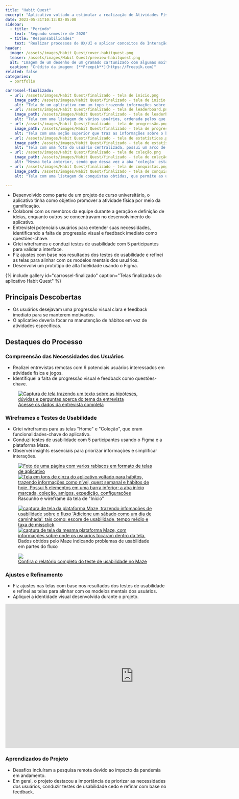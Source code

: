 ```yaml
---
title: "Habit Quest"
excerpt: "Aplicativo voltado a estimular a realização de Atividades Físicas"
date: 2023-05-31T10:13:02-05:00
sidebar:
  - title: "Período"
    text: "Segundo semestre de 2020"
  - title: "Responsabilidades"
    text: "Realizar processos de UX/UI e aplicar conceitos de Interação Humano-Computador para entregar a interface de um produto a ser lançado no mercado"
header:
  image: /assets/images/Habit Quest/cover-habitquest.png
  teaser: /assets/images/Habit Quest/preview-habitquest.png
  alt: "Imagem de um desenho de um gramado cartunizado com algumas moitas e árvores ao longe"
  caption: "Crédito da imagem: [**Freepik**](https://Freepik.com)"
related: false
categories:
  - portfolio

carrossel-finalizado:
  - url: /assets/images/Habit Quest/finalizado - tela de inicio.png
    image_path: /assets/images/Habit Quest/finalizado - tela de inicio.png
    alt: "Tela de um aplicativo com um topo trazendo informações sobre nível e pontos obtidos pelo usuário. No centro da tela existe um calendário com 5 dias e um ativo, em que apresenta quais são os habitos que já foram realizados e os que ainda devem ser realizados. Possui um botão grande com um 'mais', e uma barra inferior com 5 ícones: 'início', 'perfil', 'social', 'passe' e 'configs'. O ícone referente a 'início' está marcado"
  - url: /assets/images/Habit Quest/finalizado - tela de leaderboard.png
    image_path: /assets/images/Habit Quest/finalizado - tela de leaderboard.png
    alt: "Tela com uma listagem de vários usuários, ordenada pelos que fizeram mais pontos ao longo da etapa. Cada item da lista possui uma foto do usuário, o nível e a pontuação obtida, e um fundo personalizado. Na mesma barra inferior de antes, dessa vez o ícone 'social' está marcado"
  - url: /assets/images/Habit Quest/finalizado - tela de progressão.png
    image_path: /assets/images/Habit Quest/finalizado - tela de progressão.png
    alt: "Tela com uma seção superior que traz as informações sobre o bônus que o usuário obtem ao manter seus hábitos durante uma semana dentro de uma imagem de um mapa. Na parte central existem informações sobre uma listagem de conteúdos que já foram habilitados e quantos ainda podem ser habilitados dentro de um tempo específico. Na barra inferior, o ícone 'passe' está marcado "
  - url: /assets/images/Habit Quest/finalizado - tela de estatísticas.png
    image_path: /assets/images/Habit Quest/finalizado - tela de estatísticas.png
    alt: "Tela com uma foto do usuário centralizada, possui um arco de progressão ao redor da foto e um fundo personalizado na parte inferior. Apresenta o nome, o nível e quantidade de pontos obtidos pelo usuário. Possui duas abas: 'coleção' e 'estatísticas', e a aba 'estatísticas' está marcada. Possui uma seção com um gráfico sobre a quantidade de hábitos ao longo da semana e outra seção sobre sequências semanais, totais de hábitos, maior sequência e sequência atual. Na barra inferior o ícone 'perfil' está marcado."
  - url: /assets/images/Habit Quest/finalizado - tela de coleção.png
    image_path: /assets/images/Habit Quest/finalizado - tela de coleção.png
    alt: "Mesma tela anterior, sendo que dessa vez a aba 'coleção' está marcada. Possui uma seção com as 4 conquistas selecionadas pelo usuário e uma seção com 4 fundos diferentes e coloridos que foram obtidos por esse usuário."
  - url: /assets/images/Habit Quest/finalizado - tela de conquistas.png
    image_path: /assets/images/Habit Quest/finalizado - tela de conquistas.png
    alt: "Tela com uma listagem de conquistas obtidas, que permite ao usuários ordenar quais serão as quatro primeiras e que serão exibidas no perfil do usuário. Cada item da listagem possui uma medalha de ouro, prata ou bronze, a condição para ser atingida e qual a porcentagem de usuários que conseguiram essa mesma conquista. Possui um botão fixo na parte inferior da tela para confirmar a ação."

---
```

- Desenvolvido como parte de um projeto de curso universitário, o aplicativo tinha como objetivo promover a atividade física por meio da gamificação.
- Colaborei com os membros da equipe durante a geração e definição de ideias, enquanto outros se concentravam no desenvolvimento do aplicativo.
- Entrevistei potenciais usuários para entender suas necessidades, identificando a falta de progressão visual e feedback imediato como questões-chave.
- Criei wireframes e conduzi testes de usabilidade com 5 participantes para validar a interface.
- Fiz ajustes com base nos resultados dos testes de usabilidade e refinei as telas para alinhar com os modelos mentais dos usuários.
- Desenvolvi um protótipo de alta fidelidade usando o Figma.

{% include gallery id="carrossel-finalizado" caption="Telas finalizadas do aplicativo Habit Quest" %}

## Principais Descobertas
- Os usuários desejavam uma progressão visual clara e feedback imediato para se manterem motivados.
- O aplicativo deveria focar na manutenção de hábitos em vez de atividades específicas.

## Destaques do Processo

### Compreensão das Necessidades dos Usuários
- Realizei entrevistas remotas com 6 potenciais usuários interessados em atividade física e jogos.
- Identifiquei a falta de progressão visual e feedback como questões-chave.

<figure>
	<a href="/assets/images/Habit Quest/entrevista.png"><img src="/assets/images/Habit Quest/entrevista.png" alt="Captura de tela trazendo um texto sobre as hipóteses, dúvidas e perguntas acerca do tema da entrevista"></a>
	<figcaption><a href="https://docs.google.com/document/d/e/2PACX-1vTCXsbuzGsIBDZwuu5nsYMbqUBYWnxvW9focmPjdmnDTgGETXX-QWDBm3slpT_doKapVeld1kXPI8Tk/pub" title="Acesse os dados da entrevista completa">Acesse os dados da entrevista completa</a></figcaption>
</figure>

### Wireframes e Testes de Usabilidade
- Criei wireframes para as telas "Home" e "Coleção", que eram funcionalidades-chave do aplicativo.
- Conduzi testes de usabilidade com 5 participantes usando o Figma e a plataforma Maze.
- Observei insights essenciais para priorizar informações e simplificar interações.

<figure class="half">
    <a href="/assets/images/Habit Quest/baixaFidelidade - home2.png"><img src="/assets/images/Habit Quest/baixaFidelidade - home2.png" alt="Foto de uma página com varios rabiscos em formato de telas de aplicativo"></a>
    <a href="/assets/images/Habit Quest/médiaFidelidade - home.png"><img src="/assets/images/Habit Quest/médiaFidelidade - home.png" alt="Tela em tons de cinza do aplicativo voltado para hábitos, trazendo informações como nível, quest semanal e hábitos de hoje. Possui 5 elementos em uma barra inferior: a aba início marcada, coleção, amigos, expedição, configurações "></a>
    <figcaption>Rascunho e wireframe da tela de "Início"</figcaption>
</figure>

<figure class="half">
    <a href="/assets/images/Habit Quest/MazeImg1.png"><img src="/assets/images/Habit Quest/MazeImg1.png" alt="captura de tela da plataforma Maze, trazendo infomações de usabilidade sobre o fluxo 'Adicione um sábado como um dia de caminhada', tais como: escore de usabilidade, tempo médio e taxa de missclick  "></a>
    <a href="/assets/images/Habit Quest/MazeImg2.png"><img src="/assets/images/Habit Quest/MazeImg2.png" alt="captura de tela da mesma plataforma Maze, com informações sobre onde os usuários tocaram dentro da tela."></a>
    <figcaption>Dados obtidos pelo Maze indicando problemas de usabilidade em partes do fluxo</figcaption>
</figure>

<figure>
	<a href="/assets/images/Habit Quest/MazeReport.png"><img src="/assets/images/Habit Quest/MazeReport.png"></a>
	<figcaption><a href="https://app.maze.co/report/9afd1akehg6qvd/#intro" title="Confira o relatório completo do teste de usabilidade no Maze">Confira o relatório completo do teste de usabilidade no Maze</a></figcaption>
</figure>


### Ajustes e Refinamento
- Fiz ajustes nas telas com base nos resultados dos testes de usabilidade e refinei as telas para alinhar com os modelos mentais dos usuários.
- Apliquei a identidade visual desenvolvida durante o projeto.

<iframe style="border: 1px solid rgba(0, 0, 0, 0.1);" width="800" height="450" src="https://www.figma.com/embed?embed_host=share&url=https%3A%2F%2Fwww.figma.com%2Ffile%2F8qhv2lhPyvyf8EFGG4y8W7%2FHabit-Quest%3Fnode-id%3D610%253A898" allowfullscreen></iframe>

### Aprendizados do Projeto
- Desafios incluíram a pesquisa remota devido ao impacto da pandemia em andamento.
- Em geral, o projeto destacou a importância de priorizar as necessidades dos usuários, conduzir testes de usabilidade cedo e refinar com base no feedback.
